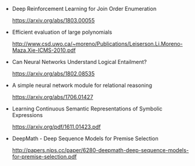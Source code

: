 * Deep Reinforcement Learning for Join Order Enumeration

    https://arxiv.org/abs/1803.00055

* Efficient evaluation of large polynomials

    http://www.csd.uwo.ca/~moreno/Publications/Leiserson.Li.Moreno-Maza.Xie-ICMS-2010.pdf

* Can Neural Networks Understand Logical Entailment?

    https://arxiv.org/abs/1802.08535

* A simple neural network module for relational reasoning

    https://arxiv.org/abs/1706.01427

* Learning Continuous Semantic Representations of Symbolic Expressions

    https://arxiv.org/pdf/1611.01423.pdf

* DeepMath - Deep Sequence Models for Premise Selection

    http://papers.nips.cc/paper/6280-deepmath-deep-sequence-models-for-premise-selection.pdf
